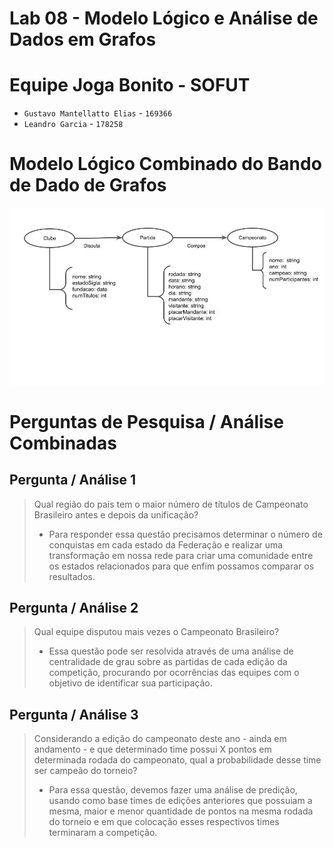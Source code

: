 # Lab 08 - Modelo Lógico e Análise de Dados em Grafos

# Equipe Joga Bonito - SOFUT

- `Gustavo Mantellatto Elias` - `169366`
- `Leandro Garcia` - `178258`

# Modelo Lógico Combinado do Bando de Dado de Grafos

![Grafo](images/grafo.jpg)

# Perguntas de Pesquisa / Análise Combinadas

## Pergunta / Análise 1
>Qual região do país tem o maior número de títulos de Campeonato Brasileiro antes e depois da unificação?
> * Para responder essa questão precisamos determinar o número de conquistas em cada estado da Federação e realizar uma transformação em nossa rede para criar uma comunidade entre os estados relacionados para que enfim possamos comparar os resultados.

## Pergunta / Análise 2
> Qual equipe disputou mais vezes o Campeonato Brasileiro?
>  * Essa questão pode ser resolvida através de uma análise de centralidade de grau sobre as partidas de cada edição da competição, procurando por ocorrências das equipes com o objetivo de identificar sua participação.

## Pergunta / Análise 3
> Considerando a edição do campeonato deste ano - ainda em andamento - e que determinado time possui X pontos em determinada rodada do campeonato, qual a probabilidade desse time ser campeão do torneio?
>  * Para essa questão, devemos fazer uma análise de predição, usando como base times de edições anteriores que possuiam a mesma, maior e menor quantidade de pontos na mesma rodada do torneio e em que colocação esses respectivos times terminaram a competição.
